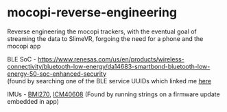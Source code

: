 # mocopi-reverse-engineering
Reverse engineering the mocopi trackers, with the eventual goal of streaming the data to SlimeVR, forgoing the need for a phone and the mocopi app

BLE SoC - https://www.renesas.com/us/en/products/wireless-connectivity/bluetooth-low-energy/da14683-smartbond-bluetooth-low-energy-50-soc-enhanced-security \
(found by searching one of the BLE service UUIDs which linked me [here](http://bbs.eeworld.com.cn/thread-822943-1-1.html)

IMUs - [BMI270](https://www.bosch-sensortec.com/media/boschsensortec/downloads/product_flyer/bst-bmi270-fl000.pdf), [ICM40608](https://static6.arrow.com/aropdfconversion/c4a55e5ba65360490f9914c80186aa28bc5c3857/icm-40608.pdf) (Found by running strings on a firmware update embedded in app)
